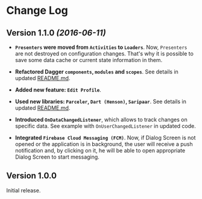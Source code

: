 Change Log
==========

Version 1.1.0 *(2016-06-11)*
----------------------------

* **`Presenters` were moved from `Activities` to `Loaders`**. Now, `Presenters` are not destroyed on configuration changes. That's why it is possible to save some data cache or current state information in them.

* **Refactored Dagger `components`, `modules` and `scopes`**. See details in updated [README.md](https://github.com/ihorvitruk/buddysearch/blob/master/README.md).

* **Added new feature: `Edit Profile`**.

* **Used new libraries: `Parceler`, `Dart (Henson)`, `Saripaar`**. See details in updated [README.md](https://github.com/ihorvitruk/buddysearch/blob/master/README.md).

* **Introduced `OnDataChangedListener`**, which allows to track changes on specific data. See example with `OnUserChangedListener` in updated code.

* **Integrated `Firebase Cloud Messaging (FCM)`**. Now, if Dialog Screen is not opened or the application is in background, the user will receive a push notification and, by clicking on it, he will be able to open appropriate Dialog Screen to start messaging.


Version 1.0.0
----------------------------

Initial release.
